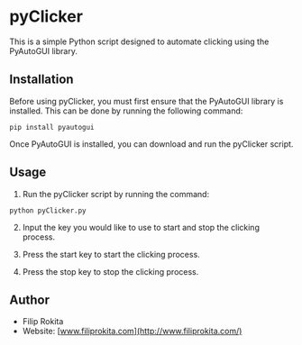 # pyClicker

This is a simple Python script designed to automate clicking using the PyAutoGUI library. 

## Installation

Before using pyClicker, you must first ensure that the PyAutoGUI library is installed. This can be done by running the following command:

```
pip install pyautogui
```

Once PyAutoGUI is installed, you can download and run the pyClicker script. 

## Usage

1. Run the pyClicker script by running the command: 

```
python pyClicker.py
```

2. Input the key you would like to use to start and stop the clicking process. 

3. Press the start key to start the clicking process. 

4. Press the stop key to stop the clicking process.

## Author

- Filip Rokita
- Website: [www.filiprokita.com](http://www.filiprokita.com/)
